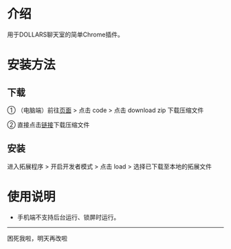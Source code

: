 # 介绍
用于DOLLARS聊天室的简单Chrome插件。

# 安装方法
## 下载

① （电脑端）前往[页面](https://github.com/mess20/DOLLARS-Extension) > 点击 code > 点击 download zip 下载压缩文件

② 直接点击[链接](https://codeload.github.com/mess20/DOLLARS-Extension/zip/refs/heads/main)下载压缩文件

## 安装

进入拓展程序 > 开启开发者模式 > 点击 load > 选择已下载至本地的拓展文件

# 使用说明

- 手机端不支持后台运行、锁屏时运行。

----

困死我啦，明天再改啦


















